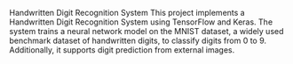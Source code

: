Handwritten Digit Recognition System
This project implements a Handwritten Digit Recognition System using TensorFlow and Keras. The system trains a neural network model on the MNIST dataset, a widely used benchmark dataset of handwritten digits, to classify digits from 0 to 9. Additionally, it supports digit prediction from external images.

